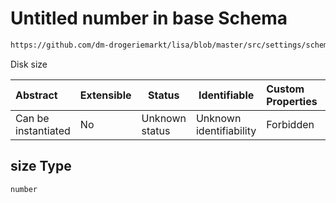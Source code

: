 # Untitled number in base Schema

```txt
https://github.com/dm-drogeriemarkt/lisa/blob/master/src/settings/schema.json#/properties/form_settings/properties/preset_resources/items/properties/size
```

Disk size


| Abstract            | Extensible | Status         | Identifiable            | Custom Properties | Additional Properties | Access Restrictions | Defined In                                                                               |
| :------------------ | ---------- | -------------- | ----------------------- | :---------------- | --------------------- | ------------------- | ---------------------------------------------------------------------------------------- |
| Can be instantiated | No         | Unknown status | Unknown identifiability | Forbidden         | Allowed               | none                | [settings.schema.json\*](../../src/settings/settings.schema.json "open original schema") |

## size Type

`number`
